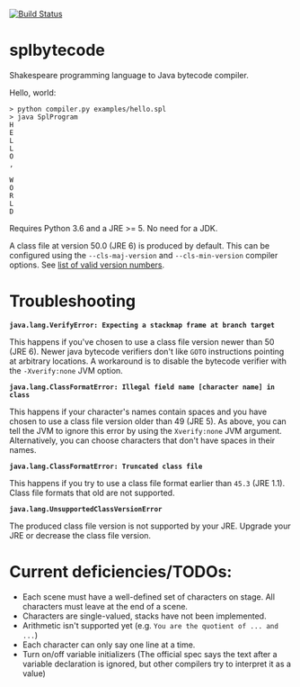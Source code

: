 [![Build Status](https://travis-ci.org/Tom-Willemsen/splbytecode.svg?branch=master)](https://travis-ci.org/Tom-Willemsen/splbytecode)

# splbytecode
Shakespeare programming language to Java bytecode compiler.

Hello, world:
```
> python compiler.py examples/hello.spl
> java SplProgram
H
E
L
L
O
,

W
O
R
L
D
```

Requires Python 3.6 and a JRE >= 5. No need for a JDK.

A class file at version 50.0 (JRE 6) is produced by default. This can be configured using the `--cls-maj-version` and `--cls-min-version` compiler options. See [list of valid version numbers](https://stackoverflow.com/questions/9170832/list-of-java-class-file-format-major-version-numbers). 

# Troubleshooting

**`java.lang.VerifyError: Expecting a stackmap frame at branch target`**

This happens if you've chosen to use a class file version newer than 50 (JRE 6). Newer java bytecode verifiers don't like `GOTO` instructions pointing at arbitrary locations. A workaround is to disable the bytecode verifier with the `-Xverify:none` JVM option.

**`java.lang.ClassFormatError: Illegal field name [character name] in class`**

This happens if your character's names contain spaces and you have chosen to use a class file version older than 49 (JRE 5). As above, you can tell the JVM to ignore this error by using the `Xverify:none` JVM argument. Alternatively, you can choose characters that don't have spaces in their names.

**`java.lang.ClassFormatError: Truncated class file`**

This happens if you try to use a class file format earlier than `45.3` (JRE 1.1). Class file formats that old are not supported.

**`java.lang.UnsupportedClassVersionError`**

The produced class file version is not supported by your JRE. Upgrade your JRE or decrease the class file version.


# Current deficiencies/TODOs:
- Each scene must have a well-defined set of characters on stage. All characters must leave at the end of a scene.
- Characters are single-valued, stacks have not been implemented.
- Arithmetic isn't supported yet (e.g. `You are the quotient of ... and ...`)
- Each character can only say one line at a time.
- Turn on/off variable initializers (The official spec says the text after a variable declaration is ignored, but other compilers try to interpret it as a value)
